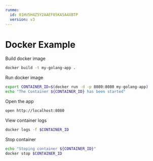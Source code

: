 ```yaml
---
runme:
  id: 01HV5H4Z5Y2AAEF05KA5A4XBTP
  version: v3
---
```


# Docker Example

Build docker image

```sh {"id":"01HV5H519XBQM7B9P77JJ1J365","interactive":"true","name":"build","terminalRows":"10"}
docker build -t my-golang-app .
```

Run docker image

```sh {"id":"01HV5HZZBQH6X4W2K6SBRATYWB","interactive":"false","name":"start"}
export CONTAINER_ID=$(docker run -d -p 8080:8080 my-golang-app)
echo "The Container ${CONTAINER_ID} has been started"
```

Open the app

```sh {"id":"01HV7JZ0BREJV747MGDZ08N4JM"}
open http://localhost:8080
```

View container logs

```sh {"background":"true","id":"01HV7J6G8FF1AKT5AYJ60WZPB3","name":"logs"}
docker logs -f $CONTAINER_ID
```

Stop container

```sh {"excludeFromRunAll":"true","id":"01HV5J4EV5CAM278WDTNBHB0N4","interactive":"true","name":"stop"}
echo "Stoping container ${CONTAINER_ID}"
docker stop $CONTAINER_ID
```
